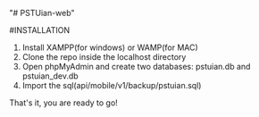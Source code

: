"# PSTUian-web" 

#INSTALLATION
1. Install XAMPP(for windows) or WAMP(for MAC)
2. Clone the repo inside the localhost directory
3. Open phpMyAdmin and create two databases: pstuian.db and pstuian_dev.db
4. Import the sql(api/mobile/v1/backup/pstuian.sql)

That's it, you are ready to go!
